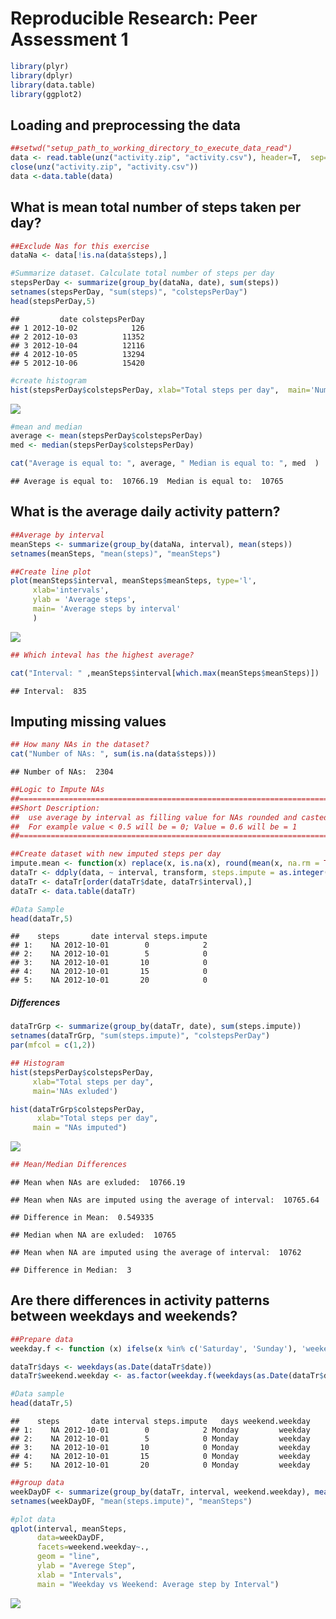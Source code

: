 # Reproducible Research: Peer Assessment 1




```r
library(plyr)
library(dplyr)
library(data.table)
library(ggplot2)
```

## Loading and preprocessing the data


```r
##setwd("setup_path_to_working_directory_to_execute_data_read")
data <- read.table(unz("activity.zip", "activity.csv"), header=T,  sep=",")
close(unz("activity.zip", "activity.csv"))
data <-data.table(data)
```



## What is mean total number of steps taken per day?

```r
##Exclude Nas for this exercise
dataNa <- data[!is.na(data$steps),]

#Summarize dataset. Calculate total number of steps per day
stepsPerDay <- summarize(group_by(dataNa, date), sum(steps))
setnames(stepsPerDay, "sum(steps)", "colstepsPerDay")
head(stepsPerDay,5)
```

```
##         date colstepsPerDay
## 1 2012-10-02            126
## 2 2012-10-03          11352
## 3 2012-10-04          12116
## 4 2012-10-05          13294
## 5 2012-10-06          15420
```

```r
#create histogram
hist(stepsPerDay$colstepsPerDay, xlab="Total steps per day",  main='Number of steps taken per day (NA are exluded)')
```

![](./PA1_template_files/figure-html/unnamed-chunk-3-1.png) 

```r
#mean and median
average <- mean(stepsPerDay$colstepsPerDay)
med <- median(stepsPerDay$colstepsPerDay)

cat("Average is equal to: ", average, " Median is equal to: ", med  )
```

```
## Average is equal to:  10766.19  Median is equal to:  10765
```





## What is the average daily activity pattern?

```r
##Average by interval
meanSteps <- summarize(group_by(dataNa, interval), mean(steps))
setnames(meanSteps, "mean(steps)", "meanSteps")

##Create line plot
plot(meanSteps$interval, meanSteps$meanSteps, type='l', 
     xlab='intervals',
     ylab = 'Average steps',
     main= 'Average steps by interval'
     )
```

![](./PA1_template_files/figure-html/unnamed-chunk-4-1.png) 

```r
## Which inteval has the highest average?

cat("Interval: " ,meanSteps$interval[which.max(meanSteps$meanSteps)])
```

```
## Interval:  835
```


## Imputing missing values




```r
## How many NAs in the dataset?
cat("Number of NAs: ", sum(is.na(data$steps)))
```

```
## Number of NAs:  2304
```

```r
##Logic to Impute NAs
##=====================================================================================
##Short Description:
##  use average by interval as filling value for NAs rounded and casted to integer value.
##  For example value < 0.5 will be = 0; Value = 0.6 will be = 1 
##=====================================================================================

##Create dataset with new imputed steps per day
impute.mean <- function(x) replace(x, is.na(x), round(mean(x, na.rm = TRUE)))
dataTr <- ddply(data, ~ interval, transform, steps.impute = as.integer(impute.mean(steps)))
dataTr <- dataTr[order(dataTr$date, dataTr$interval),]
dataTr <- data.table(dataTr)

#Data Sample
head(dataTr,5)
```

```
##    steps       date interval steps.impute
## 1:    NA 2012-10-01        0            2
## 2:    NA 2012-10-01        5            0
## 3:    NA 2012-10-01       10            0
## 4:    NA 2012-10-01       15            0
## 5:    NA 2012-10-01       20            0
```


##### Differences


```r
dataTrGrp <- summarize(group_by(dataTr, date), sum(steps.impute))
setnames(dataTrGrp, "sum(steps.impute)", "colstepsPerDay")
par(mfcol = c(1,2))

## Histogram
hist(stepsPerDay$colstepsPerDay, 
     xlab="Total steps per day",  
     main='NAs exluded')

hist(dataTrGrp$colstepsPerDay,
      xlab="Total steps per day",
     main = "NAs imputed")
```

![](./PA1_template_files/figure-html/unnamed-chunk-6-1.png) 

```r
## Mean/Median Differences
```


```
## Mean when NAs are exluded:  10766.19
```

```
## Mean when NAs are imputed using the average of interval:  10765.64
```

```
## Difference in Mean:  0.549335
```

```
## Median when NA are exluded:  10765
```

```
## Mean when NA are imputed using the average of interval:  10762
```

```
## Difference in Median:  3
```



## Are there differences in activity patterns between weekdays and weekends?



```r
##Prepare data
weekday.f <- function (x) ifelse(x %in% c('Saturday', 'Sunday'), 'weekend', 'weekday') 

dataTr$days <- weekdays(as.Date(dataTr$date))
dataTr$weekend.weekday <- as.factor(weekday.f(weekdays(as.Date(dataTr$date))))

#Data sample
head(dataTr,5)
```

```
##    steps       date interval steps.impute   days weekend.weekday
## 1:    NA 2012-10-01        0            2 Monday         weekday
## 2:    NA 2012-10-01        5            0 Monday         weekday
## 3:    NA 2012-10-01       10            0 Monday         weekday
## 4:    NA 2012-10-01       15            0 Monday         weekday
## 5:    NA 2012-10-01       20            0 Monday         weekday
```



```r
##group data 
weekDayDF <- summarize(group_by(dataTr, interval, weekend.weekday), mean(steps.impute))
setnames(weekDayDF, "mean(steps.impute)", "meanSteps")

#plot data
qplot(interval, meanSteps,
      data=weekDayDF,
      facets=weekend.weekday~.,
      geom = "line",
      ylab = "Averege Step",
      xlab = "Intervals",
      main = "Weekday vs Weekend: Average step by Interval")  
```

![](./PA1_template_files/figure-html/unnamed-chunk-9-1.png) 
